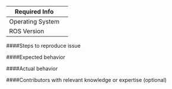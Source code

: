 | Required Info ||
|---|---|
|Operating System||
|ROS Version||

####Steps to reproduce issue
<!-- Detailed instructions on how to reliably reproduce this issue -->

####Expected behavior
<!-- Action or result expected from performing the steps above -->

####Actual behavior
<!-- Action or result observed after performing the steps above -->

####Contributors with relevant knowledge or expertise (optional)
<!-- @-mention individuals with knowledge in this problem domain -->
